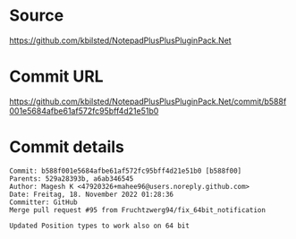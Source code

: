 ﻿# Source
https://github.com/kbilsted/NotepadPlusPlusPluginPack.Net

# Commit URL
https://github.com/kbilsted/NotepadPlusPlusPluginPack.Net/commit/b588f001e5684afbe61af572fc95bff4d21e51b0

# Commit details
```
Commit: b588f001e5684afbe61af572fc95bff4d21e51b0 [b588f00]
Parents: 529a28393b, a6ab346545
Author: Magesh K <47920326+mahee96@users.noreply.github.com>
Date: Freitag, 18. November 2022 01:28:36
Committer: GitHub
Merge pull request #95 from Fruchtzwerg94/fix_64bit_notification

Updated Position types to work also on 64 bit
```
